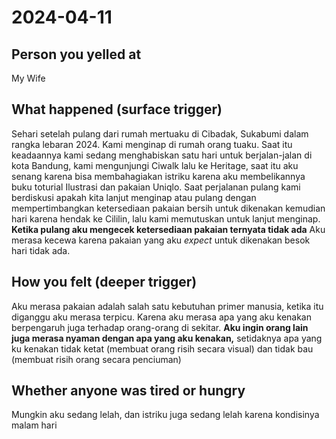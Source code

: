 # 2024-04-11
## Person you yelled at  
My Wife
## What happened (surface trigger) 
Sehari setelah pulang dari rumah mertuaku di Cibadak, Sukabumi dalam rangka lebaran 2024. Kami menginap di rumah orang tuaku. Saat itu keadaannya kami sedang menghabiskan satu hari untuk berjalan-jalan di kota Bandung, kami mengunjungi Ciwalk lalu ke Heritage, saat itu aku senang karena bisa membahagiakan istriku karena aku membelikannya buku toturial Ilustrasi dan pakaian Uniqlo.
Saat perjalanan pulang kami berdiskusi apakah kita lanjut menginap atau pulang dengan mempertimbangkan ketersediaan pakaian bersih untuk dikenakan kemudian hari karena hendak ke Cililin, lalu kami memutuskan untuk lanjut menginap.
**Ketika pulang aku mengecek ketersediaan pakaian ternyata tidak ada** 
Aku merasa kecewa karena pakaian yang aku *expect* untuk dikenakan besok hari tidak ada. 
## How you felt (deeper trigger) 
Aku merasa pakaian adalah salah satu kebutuhan primer manusia, ketika itu diganggu aku merasa terpicu. Karena aku merasa apa yang aku kenakan berpengaruh juga terhadap orang-orang di sekitar. 
**Aku ingin orang lain juga merasa nyaman dengan apa yang aku kenakan,** setidaknya apa yang ku kenakan tidak ketat (membuat orang risih secara visual) dan tidak bau (membuat risih orang secara penciuman)
## Whether anyone was tired or hungry
Mungkin aku sedang lelah, dan istriku juga sedang lelah karena kondisinya malam hari